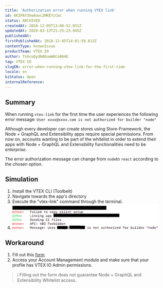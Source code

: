 ```yaml
---
title: 'Authorization error when running VTEX link'
id: 6KZPAY3hwAowc2MKEYiCwc
status: ARCHIVED
createdAt: 2018-12-05T13:06:52.031Z
updatedAt: 2020-03-13T21:25:23.945Z
publishedAt: 
firstPublishedAt: 2018-12-05T14:01:50.813Z
contentType: knownIssue
productTeam: VTEX IO
author: TnXcuQydAAOuwWACo864E
tag: VTEX IO
slugEN: error-when-running-vtex-link-for-the-first-time
locale: en
kiStatus: Open
internalReference: 
---
```


## Summary

When running `vtex-link` for the first time the user experiences the following error message: `User xxxx@xxxx.com is not authorized for builder "node"`

Although every developer can create stores using Store-Framework, the Node + GraphQL and Extensibility apps require special permissions.  From now on, accounts wanting to be part of the whitelist in order to extend their apps with Node + GraphQL and Extensibility functionalities need to be _enterprise_.

The error authorization message can change from `node`to `react` according to the chosen option.

## Simulation

1.  Install the VTEX CLI (Toolbelt)
2.  Navigate towards the app's directory
3.  Execute the "vtex-link" command through the terminal.
4.  ![image (8)](https://raw.githubusercontent.com/vtexdocs/help-center-content/refs/heads/main/docs/en/known-issues/VTEX%20IO/error-when-running-vtex-link-for-the-first-time_1.png)

## Workaround

1. Fill out this [form](https://suportevtex1.typeform.com/to/SxXknn) 
2. Access your Account Management module and make sure that your profile has VTEX IO Admin permissions.

>ℹ️ Filling out the form does not guarantee Node + GraphQL and Extensibility Whitelist access.

